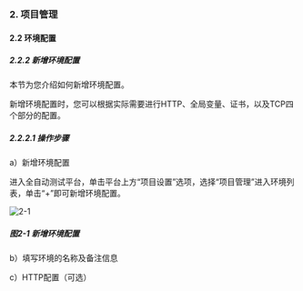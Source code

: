 ### 2. 项目管理

#### 2.2 环境配置

##### 2.2.2 新增环境配置

本节为您介绍如何新增环境配置。

新增环境配置时，您可以根据实际需要进行HTTP、全局变量、证书，以及TCP四个部分的配置。

##### 2.2.2.1 操作步骤

a）新增环境配置

进入全自动测试平台，单击平台上方“项目设置”选项，选择“项目管理”进入环境列表，单击“+”即可新增环境配置。

![2-1](https://www.feisuanyz.com/fstest/xmgl/huanjingpeizhi/huanjing_1.png)

##### 图2-1 新增环境配置

b）填写环境的名称及备注信息

c）HTTP配置（可选）

